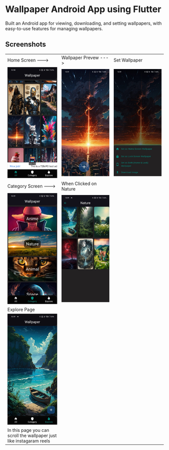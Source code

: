 # Wallpaper Android App using Flutter

Built an Android app for viewing, downloading, and setting wallpapers, with easy-to-use features for managing wallpapers.

## Screenshots

<table>
  <tr>
    <td>Home Screen ---></td>
    <td>Wallpaper Prevew ---></td>
    <td>Set Wallpaper </td>
  </tr>
  <tr>
    <td><img src="Readme Images\Homepage.jpg"></td>
    <td><img src="Readme Images\Wallpaper_Prevew.jpg"></td>
    <td><img src="Readme Images\Set_Wallpaper.jpg"></td>
  </tr>

  <tr>
    <td>Category Screen ---></td>
    <td>When Clicked on Nature</td>
  </tr>
  <tr>
    <td><img src="Readme Images\Category_Page.jpg"></td>
    <td><img src="Readme Images\Nature.jpg"></td>
  </tr>

  <tr>
    <td>Explore Page</td>
  </tr>
  <tr>
    <td><img src="Readme Images\Explore.jpg"></td>
  </tr>
  <tr><td>In this page you can scroll the wallpaper just like instagaram reels</td></tr>
 </table>
